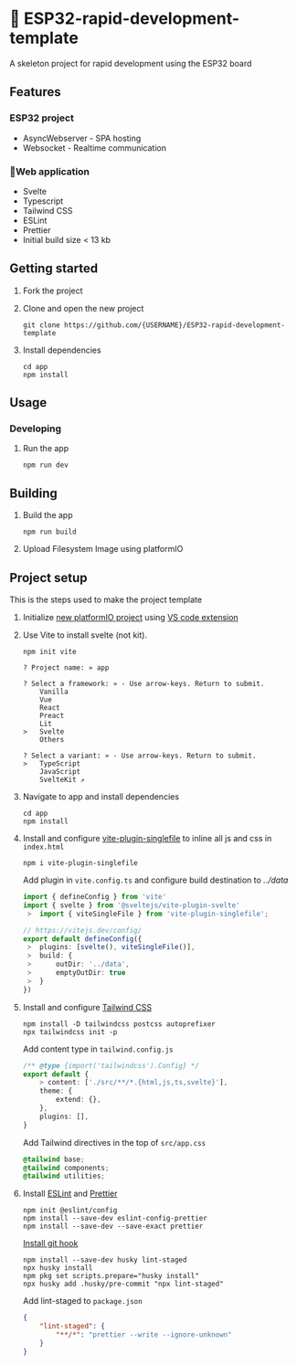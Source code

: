 # 🚀 ESP32-rapid-development-template

A skeleton project for rapid development using the ESP32 board

## Features

### ESP32 project

- AsyncWebserver - SPA hosting
- Websocket - Realtime communication

### 📲Web application

- Svelte
- Typescript
- Tailwind CSS
- ESLint
- Prettier
- Initial build size < 13 kb

## Getting started

1. Fork the project

1. Clone and open the new project

    ```console
    git clone https://github.com/{USERNAME}/ESP32-rapid-development-template
    ```

1. Install dependencies

    ```console
    cd app
    npm install
    ```

## Usage

### Developing

1. Run the app

    ```console
    npm run dev
    ```

## Building

1. Build the app

    ```console
    npm run build
    ```

1. Upload Filesystem Image using platformIO

## Project setup

This is the steps used to make the project template

1. Initialize [new platformIO project](https://docs.platformio.org/en/stable/integration/ide/vscode.html#quick-start) using [VS code extension](https://marketplace.visualstudio.com/items?itemName=platformio.platformio-ide)

1. Use Vite to install svelte (not kit).

    ```console
    npm init vite
    ```

    ```console
    ? Project name: » app
    ```

    ```console
    ? Select a framework: » - Use arrow-keys. Return to submit.
        Vanilla
        Vue
        React
        Preact
        Lit
    >   Svelte
        Others
    ```

    ```console
    ? Select a variant: » - Use arrow-keys. Return to submit.
    >   TypeScript
        JavaScript
        SvelteKit ↗
    ```

1. Navigate to app and install dependencies

    ```console
    cd app
    npm install
    ```

1. Install and configure [vite-plugin-singlefile](https://www.npmjs.com/package/vite-plugin-singlefile) to inline all js and css in `index.html`

    ```console
    npm i vite-plugin-singlefile
    ```

    Add plugin in `vite.config.ts` and configure build destination to *../data*

    ```ts
    import { defineConfig } from 'vite'
    import { svelte } from '@sveltejs/vite-plugin-svelte'
     >  import { viteSingleFile } from 'vite-plugin-singlefile';

    // https://vitejs.dev/config/
    export default defineConfig({
     >  plugins: [svelte(), viteSingleFile()],
     >  build: {
     >      outDir: '../data',
     >      emptyOutDir: true
     >  }
    })
    ```

1. Install and configure [Tailwind CSS](https://tailwindcss.com/)

    ```console
    npm install -D tailwindcss postcss autoprefixer
    npx tailwindcss init -p
    ```

    Add content type in `tailwind.config.js`

    ```ts
    /** @type {import('tailwindcss').Config} */
    export default {
        > content: ['./src/**/*.{html,js,ts,svelte}'],
        theme: {
            extend: {},
        },
        plugins: [],
    }
    ```

    Add Tailwind directives in the top of `src/app.css`

    ```css
    @tailwind base;
    @tailwind components;
    @tailwind utilities;
    ```

1. Install [ESLint](https://eslint.org/) and [Prettier](https://prettier.io/)

    ```console
    npm init @eslint/config
    npm install --save-dev eslint-config-prettier
    npm install --save-dev --save-exact prettier
    ```

    [Install git hook](https://prettier.io/docs/en/install.html#git-hooks)

    ```console
    npm install --save-dev husky lint-staged
    npx husky install
    npm pkg set scripts.prepare="husky install"
    npx husky add .husky/pre-commit "npx lint-staged"
    ```

    Add lint-staged to `package.json`

    ```json
    {
        "lint-staged": {
            "**/*": "prettier --write --ignore-unknown"
        }
    }
    ```
